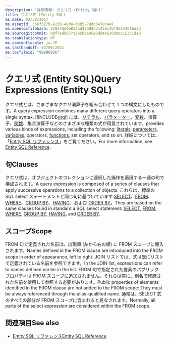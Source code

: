 ```yaml
---
description: '詳細情報: クエリ式 (Entity SQL)'
title: クエリ式 (Entity SQL)
ms.date: 03/30/2017
ms.assetid: c36f327b-e230-48d4-bbd5-78dc6478c447
ms.openlocfilehash: 218e7db0e812bd43a92d3145bc4bf96244ef6a3d
ms.sourcegitcommit: ddf7edb67715a5b9a45e3dd44536dabc153c1de0
ms.translationtype: HT
ms.contentlocale: ja-JP
ms.lasthandoff: 02/06/2021
ms.locfileid: "99696036"
---
```

# <a name="query-expressions-entity-sql"></a><span data-ttu-id="9c7a1-103">クエリ式 (Entity SQL)</span><span class="sxs-lookup"><span data-stu-id="9c7a1-103">Query Expressions (Entity SQL)</span></span>

<span data-ttu-id="9c7a1-104">クエリ式とは、さまざまなクエリ演算子を組み合わせて 1 つの構文にしたものです。</span><span class="sxs-lookup"><span data-stu-id="9c7a1-104">A query expression combines many different query operators into a single syntax.</span></span> [!INCLUDE[esql](../../../../../../includes/esql-md.md)] <span data-ttu-id="9c7a1-105">には、[リテラル](literals-entity-sql.md)、[パラメーター](parameters-entity-sql.md)、[変数](variables-entity-sql.md)、演算子、[関数](functions-entity-sql.md)、集合演算子などのさまざまな種類の式が用意されています。</span><span class="sxs-lookup"><span data-stu-id="9c7a1-105">provides various kinds of expressions, including the following: [literals](literals-entity-sql.md), [parameters](parameters-entity-sql.md), [variables](variables-entity-sql.md), operators, [functions](functions-entity-sql.md), set operators, and so on.</span></span> <span data-ttu-id="9c7a1-106">詳細については、「[Entity SQL リファレンス](entity-sql-reference.md)」をご覧ください。</span><span class="sxs-lookup"><span data-stu-id="9c7a1-106">For more information, see [Entity SQL Reference](entity-sql-reference.md).</span></span>  
  
## <a name="clauses"></a><span data-ttu-id="9c7a1-107">句</span><span class="sxs-lookup"><span data-stu-id="9c7a1-107">Clauses</span></span>  

 <span data-ttu-id="9c7a1-108">クエリ式は、オブジェクトのコレクションに連続した操作を適用する一連の句で構成されます。</span><span class="sxs-lookup"><span data-stu-id="9c7a1-108">A query expression is composed of a series of clauses that apply successive operations to a collection of objects.</span></span> <span data-ttu-id="9c7a1-109">これらは、標準の SQL select ステートメントと同じ句に基づいています:[SELECT](select-entity-sql.md)、[FROM](from-entity-sql.md)、[WHERE](where-entity-sql.md)、[GROUP BY](group-by-entity-sql.md)、[HAVING](having-entity-sql.md)、および [ORDER BY](order-by-entity-sql.md)。</span><span class="sxs-lookup"><span data-stu-id="9c7a1-109">They are based on the same clauses found in standard a SQL select statement: [SELECT](select-entity-sql.md), [FROM](from-entity-sql.md), [WHERE](where-entity-sql.md), [GROUP BY](group-by-entity-sql.md), [HAVING](having-entity-sql.md), and [ORDER BY](order-by-entity-sql.md).</span></span>  
  
## <a name="scope"></a><span data-ttu-id="9c7a1-110">スコープ</span><span class="sxs-lookup"><span data-stu-id="9c7a1-110">Scope</span></span>  

 <span data-ttu-id="9c7a1-111">FROM 句で定義された名前は、出現順 (左から右の順) に FROM スコープに導入されます。</span><span class="sxs-lookup"><span data-stu-id="9c7a1-111">Names defined in the FROM clause are introduced into the FROM scope in order of appearance, left to right.</span></span> <span data-ttu-id="9c7a1-112">JOIN リストでは、式は既にリストで定義されている名前を参照できます。</span><span class="sxs-lookup"><span data-stu-id="9c7a1-112">In the JOIN list, expressions can refer to names defined earlier in the list.</span></span> <span data-ttu-id="9c7a1-113">FROM 句で指定された要素のパブリック プロパティは FROM スコープに追加されません。それらは常に、別名で修飾された名前を使用して参照する必要があります。</span><span class="sxs-lookup"><span data-stu-id="9c7a1-113">Public properties of elements identified in the FROM clause are not added to the FROM scope: They must be always referenced through the alias-qualified name.</span></span> <span data-ttu-id="9c7a1-114">通常は、SELECT 式のすべての部分が FROM スコープに含まれると見なされます。</span><span class="sxs-lookup"><span data-stu-id="9c7a1-114">Normally, all parts of the select expression are considered within the FROM scope.</span></span>  
  
## <a name="see-also"></a><span data-ttu-id="9c7a1-115">関連項目</span><span class="sxs-lookup"><span data-stu-id="9c7a1-115">See also</span></span>

- [<span data-ttu-id="9c7a1-116">Entity SQL リファレンス</span><span class="sxs-lookup"><span data-stu-id="9c7a1-116">Entity SQL Reference</span></span>](entity-sql-reference.md)
